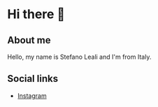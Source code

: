 # Hi there 👋
## About me
Hello, my name is Stefano Leali and I'm from Italy.

## Social links
- [Instagram](https://instagram.com/sleo99)
